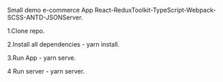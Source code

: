 Small demo e-commerce App
React-ReduxToolkit-TypeScript-Webpack-SCSS-ANTD-JSONServer.

1.Clone repo.

2.Install all dependencies - yarn install.

3.Run App - yarn serve.

4 Run server - yarn server.
